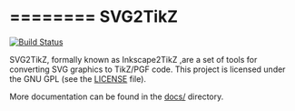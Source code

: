 ========
SVG2TikZ
========

[![Build Status](https://travis-ci.org/EQt/svg2tikz.svg?branch=master)](https://travis-ci.org/EQt/svg2tikz)

SVG2TikZ, formally known as Inkscape2TikZ ,are a set of tools for converting SVG graphics to TikZ/PGF code. 
This project is licensed under the GNU GPL  (see  the [LICENSE](/LICENSE) file).

More documentation can be found in the [docs/](/docs/index.rst) directory.
